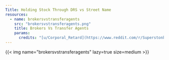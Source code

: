 ```yaml
---
Title: Holding Stock Through DRS vs Street Name
resources:
  - name: brokersvstransferagents
    src: "brokersvstransferagents.png"
    title: Brokers Vs Transfer Agents
    params:
      credits: "[u/Corporal_Retard](https://www.reddit.com/r/Superstonk/comments/rtmvhf/do_your_own_due_diligence_with_this_easy_to/)"
---
```


{{< img name="brokersvstransferagents" lazy=true size=medium >}}
